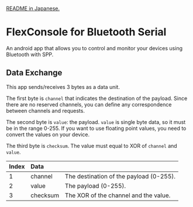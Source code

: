 [README in Japanese.](https://github.com/UGOKU-Lab/FlexConsole_for_Bluetooth_Serial/blob/main/README_JA.md)

# FlexConsole for Bluetooth Serial 

An android app that allows you to control and monitor your devices using
Bluetooth with SPP.

## Data Exchange

This app sends/receives 3 bytes as a data unit.

The first byte is `channel` that indicates the destination of the payload.
Since there are no reserved channels, you can define any correspondence between 
channels and requests.

The second byte is `value`: the payload.
`value` is single byte data, so it must be in the range 0-255.
If you want to use floating point values, you need to convert the values on your
device.

The third byte is `checksum`.
The value must equal to XOR of `channel` and `value`.

| Index | Data     |                                         |
| :---- | :------- | :-------------------------------------- | 
| 1     | channel  | The destination of the payload (0-255). |
| 2     | value    | The payload (0-255).                    |
| 3     | checksum | The XOR of the channel and the value.   |
